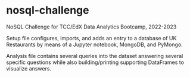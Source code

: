 # nosql-challenge
NoSQL Challenge for TCC/EdX Data Analytics Bootcamp, 2022-2023 

Setup file configures, imports, and adds an entry to a database of UK Restaurants by means of a Jupyter notebook, MongoDB, and PyMongo.

Analysis file contains several queries into the dataset answering several specific questions while also building/printing supporting DataFrames to visualize answers.
